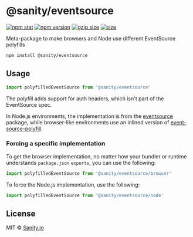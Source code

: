 # @sanity/eventsource

[![npm stat](https://img.shields.io/npm/dm/@sanity/eventsource.svg?style=flat-square)](https://npm-stat.com/charts.html?package=@sanity/eventsource)
[![npm version](https://img.shields.io/npm/v/@sanity/eventsource.svg?style=flat-square)](https://www.npmjs.com/package/@sanity/eventsource)
[![gzip size][gzip-badge]][bundlephobia]
[![size][size-badge]][bundlephobia]

Meta-package to make browsers and Node use different EventSource polyfills

```sh
npm install @sanity/eventsource
```

## Usage

```ts
import polyfilledEventSource from '@sanity/eventsource'
```

The polyfill adds support for auth headers, which isn't part of the EventSource spec.

In Node.js environments, the implementation is from the [eventsource](https://www.npmjs.com/package/eventsource) package, while browser-like environments use an inlined version of [event-source-polyfill](https://www.npmjs.com/package/event-source-polyfill).

### Forcing a specific implementation

To get the browser implementation, no matter how your bundler or runtime understands `package.json` `exports`, you can use the following:

```ts
import polyfilledEventSource from '@sanity/eventsource/browser'
```

To force the Node.js implementation, use the following:

```ts
import polyfilledEventSource from '@sanity/eventsource/node'
```

## License

MIT © [Sanity.io](https://www.sanity.io/)

[gzip-badge]: https://img.shields.io/bundlephobia/minzip/@sanity/eventsource?label=gzip%20size&style=flat-square
[size-badge]: https://img.shields.io/bundlephobia/min/@sanity/eventsource?label=size&style=flat-square
[bundlephobia]: https://bundlephobia.com/package/@sanity/eventsource

